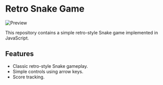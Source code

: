 # Retro Snake Game

![Preview](preview.png)

This repository contains a simple retro-style Snake game implemented in JavaScript.

## Features

- Classic retro-style Snake gameplay.
- Simple controls using arrow keys.
- Score tracking.

